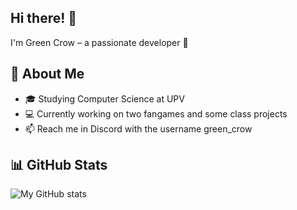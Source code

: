 ## Hi there! 👋 

I'm Green Crow – a passionate developer 🚀  

## 🌟 About Me  
- 🎓 Studying Computer Science at UPV
- 💻 Currently working on two fangames and some class projects
- 📫 Reach me in Discord with the username green_crow

## 📊 GitHub Stats  
![My GitHub stats](https://github-readme-stats.vercel.app/api?username=green-cr0w&show_icons=true&theme=radical)


